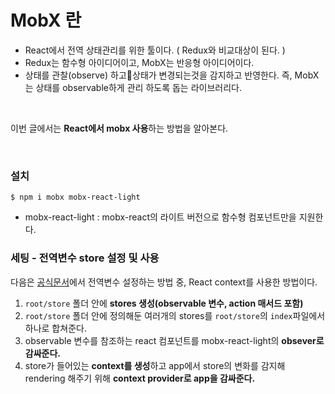 # MobX 란

- React에서 전역 상태관리를 위한 툴이다. ( Redux와 비교대상이 된다. )
- Redux는 함수형 아이디어이고, MobX는 반응형 아이디어이다.
- 상태를 관찰(observe) 하고상태가 변경되는것을 감지하고 반영한다. 즉, MobX는 상태를 observable하게 관리 하도록 돕는 라이브러리다.

</br>

이번 글에서는 **React에서 mobx 사용**하는 방법을 알아본다.

</br>

### 설치

```
$ npm i mobx mobx-react-light
```

- mobx-react-light : mobx-react의 라이트 버전으로 함수형 컴포넌트만을 지원한다.

### 세팅 - 전역변수 store 설정 및 사용

다음은 [공식문서]('https://mobx.js.org/react-integration.html#tips')에서 전역변수 설정하는 방법 중, React context를 사용한 방법이다.

1. `root/store` 폴더 안에 **stores 생성(observable 변수, action 매서드 포함)**
2. `root/store` 폴더 안에 정의해둔 여러개의 stores를 `root/store`의 `index`파일에서 하나로 합쳐준다.
3. observable 변수를 참조하는 react 컴포넌트를 mobx-react-light의 **obsever로 감싸준다.**
4. store가 들어있는 **context를 생성**하고 app에서 store의 변화를 감지해 rendering 해주기 위해 **context provider로 app을 감싸준다.**
